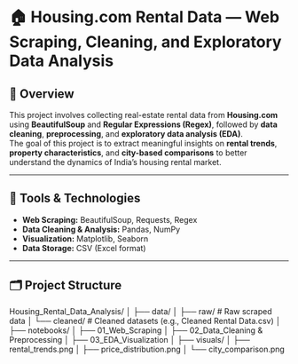 # 🏠 Housing.com Rental Data — Web Scraping, Cleaning, and Exploratory Data Analysis

## 📘 Overview
This project involves collecting real-estate rental data from **Housing.com** using **BeautifulSoup** and **Regular Expressions (Regex)**, followed by **data cleaning**, **preprocessing**, and **exploratory data analysis (EDA)**.  
The goal of this project is to extract meaningful insights on **rental trends**, **property characteristics**, and **city-based comparisons** to better understand the dynamics of India’s housing rental market.

---

## 🧰 Tools & Technologies
- **Web Scraping:** BeautifulSoup, Requests, Regex  
- **Data Cleaning & Analysis:** Pandas, NumPy  
- **Visualization:** Matplotlib, Seaborn  
- **Data Storage:** CSV (Excel format)

---

## 🗂️ Project Structure

Housing_Rental_Data_Analysis/
│
├── data/
│ ├── raw/ # Raw scraped data
│ └── cleaned/ # Cleaned datasets (e.g., Cleaned Rental Data.csv)
│
├── notebooks/
│ ├── 01_Web_Scraping
│ ├── 02_Data_Cleaning & Preprocessing
│ ├── 03_EDA_Visualization
│
├── visuals/
│ ├── rental_trends.png
│ ├── price_distribution.png
│ └── city_comparison.png
